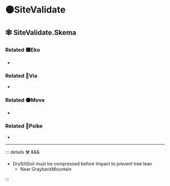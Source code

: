 # 🟠<move>SiteValidate</move>

## 🕸 SiteValidate.Skema

### Related 🟩<eko>Eko</eko>

-

### Related 🔻<via>Via</via>

-

### Related 🟠<move>Move</move>

-

### Related 💜<psike>Psike</psike>

-

---

<!-- =================================================== -->
<!-- =================================================== -->
<!-- =================================================== -->
<!-- =================================================== -->
<!-- =================================================== -->
::: details 🛠 <dev>&&&</dev>

- DrySiltSoil must be compressed before Impact to prevent tree lean
    - Near GraybackMountain

:::
